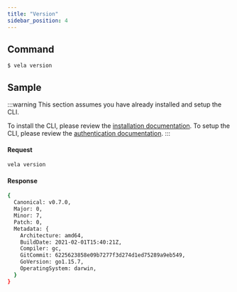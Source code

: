 ```yaml
---
title: "Version"
sidebar_position: 4
---
```


## Command

```
$ vela version
```

## Sample

:::warning
This section assumes you have already installed and setup the CLI.

To install the CLI, please review the [installation documentation](/docs/reference/cli/install.md).
To setup the CLI, please review the [authentication documentation](/docs/reference/cli/authentication.md).
:::

#### Request

```sh
vela version
```

#### Response

```sh
{
  Canonical: v0.7.0,
  Major: 0,
  Minor: 7,
  Patch: 0,
  Metadata: {
    Architecture: amd64,
    BuildDate: 2021-02-01T15:40:21Z,
    Compiler: gc,
    GitCommit: 6225623858e09b7277f3d274d1ed75289a9eb549,
    GoVersion: go1.15.7,
    OperatingSystem: darwin,
  }
}
```
